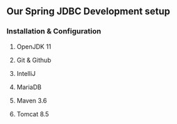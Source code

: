 ## Our Spring JDBC Development setup

### Installation & Configuration

1. OpenJDK 11

2. Git & Github

3. IntelliJ

4. MariaDB

5. Maven 3.6

6. Tomcat 8.5

